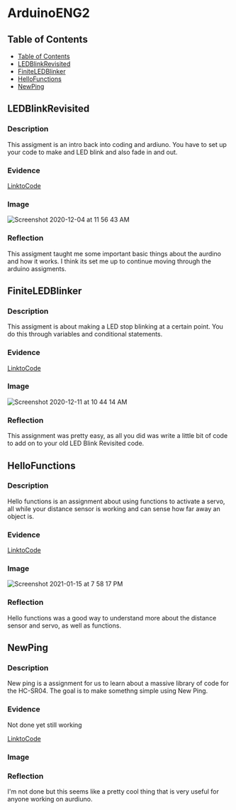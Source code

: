 # ArduinoENG2


## Table of Contents 
* [Table of Contents](#Table-of-Contents)
* [LEDBlinkRevisited](#LEDBlinkRevisited)
* [FiniteLEDBlinker](#FiniteLEDBlinker)
* [HelloFunctions](#HelloFunctions)
* [NewPing](#NewPing)






## LEDBlinkRevisited

### Description 

This assigment is an intro back into coding and ardiuno. You have to set up your code to make and LED blink and also fade in and out. 


### Evidence

[LinktoCode](https://create.arduino.cc/editor/JacksonElmore/e73c55cb-41b9-423a-803f-4687a53c0980/preview)

### Image

![Screenshot 2020-12-04 at 11 56 43 AM](https://user-images.githubusercontent.com/71407064/101191570-d5970200-3627-11eb-98e5-6003a2e40db0.png)

### Reflection

This assigment taught me some important basic things about the aurdino and how it works. I think its set me up to continue moving through the arduino assigments.


## FiniteLEDBlinker

### Description

This assigment is about making a LED stop blinking at a certain point. You do this through variables and conditional statements.

### Evidence

[LinktoCode](https://create.arduino.cc/editor/JacksonElmore/c1c46889-0fea-461c-bfaf-b1ad1003840b/preview)

### Image 

![Screenshot 2020-12-11 at 10 44 14 AM](https://user-images.githubusercontent.com/71407064/101923787-d981d180-3b9d-11eb-837a-6287a94e7dd2.png)


### Reflection 

This assignment was pretty easy, as all you did was write a little bit of code to add on to your old LED Blink Revisited code.


## HelloFunctions

### Description 

Hello functions is an assignment about using functions to activate a servo, all while your distance sensor is working and can sense how far away an object is.

### Evidence 
[LinktoCode](https://create.arduino.cc/editor/JacksonElmore/d48dc9b2-09df-45b3-8933-80107ed1936a/preview)

### Image

![Screenshot 2021-01-15 at 7 58 17 PM](https://user-images.githubusercontent.com/71407064/104792367-2132e480-576c-11eb-9454-93cdef23a5f8.png)


### Reflection 

Hello functions was a good way to understand more about the distance sensor and servo, as well as functions. 


## NewPing

### Description

New ping is a assignment for us to learn about a massive library of code for the HC-SR04. The goal is to make somethng simple using New Ping.

### Evidence

Not done yet still working

[LinktoCode](https://create.arduino.cc/editor/JacksonElmore/dbdba901-365f-42d1-ab60-fd25d9a1d78a/preview)

### Image

### Reflection

I'm not done but this seems like a pretty cool thing that is very useful for anyone working on aurdiuno.






















